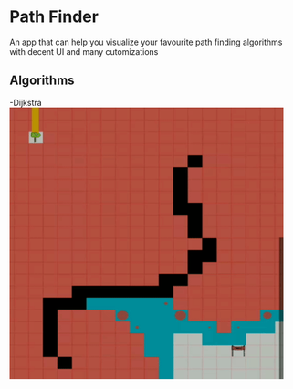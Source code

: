# Path Finder

An app that can help you visualize your favourite path finding algorithms with decent UI and many cutomizations

## Algorithms

-Dijkstra
![Dijkstra](assets/dijkstra.gif)
